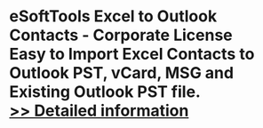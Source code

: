 # eSoftTools Excel to Outlook Contacts - Corporate License<br />Easy to Import Excel Contacts to Outlook PST, vCard, MSG and Existing Outlook PST file.<br />[>> Detailed information](https://secure.shareit.com/shareit/product.html?productid=300873481&affiliateid=200057808)